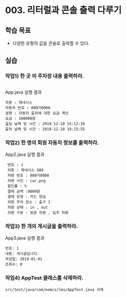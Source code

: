 # 003. 리터럴과 콘솔 출력 다루기

## 학습 목표

- 다양한 유형의 값을 콘솔로 출력할 수 있다.

## 실습

### 작업1) 한 곳 의 주차장 내용 출력하라.
## 
App.java 실행 결과

```
차종 : 제네시스
자동차 번호 : 000가0000
설명 : 자동차 출차에 대한 요금 계산
요금 : 100000원
출입 날짜 및 시간 : 2019-12-10 15:12:30
출차 날짜 및 시간 : 2019-12-10 19:15:55

```

### 작업2) 한 명의 회원 자동차 정보를 출력하라.

App2.java 실행 결과

```
 번호 : 1
 차종 : 제네시스 G80
 차량 번호 : 000가0000
 차량 사진 : car.png 
 할인률 : %
 결제 금액 :0000원
 결제 유형 : 카드 현금
 차량 주차 장소 : 출구 1
 차량 상태 : in , out
 차량 구분 : 방문 차량 , 입주 차량
```

### 작업3) 한 개의 게시글을 출력하라.

App3.java 실행 결과

```
번호: 1
내용: 게시글입니다.
작성일: 2019-01-01
조회수: 0
```

### 작업4) AppTest 클래스를 삭제하라.

```
src/test/java/com/eomcs/lms/AppTest.java 삭제
```
